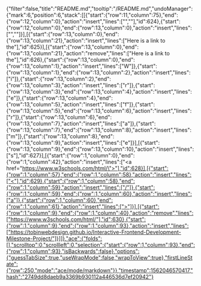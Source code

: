 {"filter":false,"title":"README.md","tooltip":"/README.md","undoManager":{"mark":6,"position":6,"stack":[[{"start":{"row":11,"column":75},"end":{"row":12,"column":0},"action":"insert","lines":["",""],"id":624},{"start":{"row":12,"column":0},"end":{"row":13,"column":0},"action":"insert","lines":["",""]}],[{"start":{"row":13,"column":0},"end":{"row":13,"column":21},"action":"insert","lines":["Here is a link to the"],"id":625}],[{"start":{"row":13,"column":0},"end":{"row":13,"column":21},"action":"remove","lines":["Here is a link to the"],"id":626},{"start":{"row":13,"column":0},"end":{"row":13,"column":1},"action":"insert","lines":["W"]},{"start":{"row":13,"column":1},"end":{"row":13,"column":2},"action":"insert","lines":["i"]},{"start":{"row":13,"column":2},"end":{"row":13,"column":3},"action":"insert","lines":["r"]},{"start":{"row":13,"column":3},"end":{"row":13,"column":4},"action":"insert","lines":["e"]},{"start":{"row":13,"column":4},"end":{"row":13,"column":5},"action":"insert","lines":["f"]},{"start":{"row":13,"column":5},"end":{"row":13,"column":6},"action":"insert","lines":["r"]},{"start":{"row":13,"column":6},"end":{"row":13,"column":7},"action":"insert","lines":["a"]},{"start":{"row":13,"column":7},"end":{"row":13,"column":8},"action":"insert","lines":["m"]},{"start":{"row":13,"column":8},"end":{"row":13,"column":9},"action":"insert","lines":["e"]}],[{"start":{"row":13,"column":9},"end":{"row":13,"column":10},"action":"insert","lines":["s"],"id":627}],[{"start":{"row":1,"column":0},"end":{"row":1,"column":42},"action":"insert","lines":["<a href=\"https://www.w3schools.com/html/\">"],"id":628}],[{"start":{"row":1,"column":57},"end":{"row":1,"column":58},"action":"insert","lines":["<"],"id":629},{"start":{"row":1,"column":58},"end":{"row":1,"column":59},"action":"insert","lines":["/"]},{"start":{"row":1,"column":59},"end":{"row":1,"column":60},"action":"insert","lines":["a"]},{"start":{"row":1,"column":60},"end":{"row":1,"column":61},"action":"insert","lines":[">"]}],[{"start":{"row":1,"column":9},"end":{"row":1,"column":40},"action":"remove","lines":["https://www.w3schools.com/html/"],"id":630},{"start":{"row":1,"column":9},"end":{"row":1,"column":93},"action":"insert","lines":["https://tobinwebdesign.github.io/Interactive-Frontend-Development-Milestone-Project/"]}]]},"ace":{"folds":[],"scrolltop":0,"scrollleft":0,"selection":{"start":{"row":1,"column":93},"end":{"row":1,"column":93},"isBackwards":false},"options":{"guessTabSize":true,"useWrapMode":false,"wrapToView":true},"firstLineState":{"row":250,"mode":"ace/mode/markdown"}},"timestamp":1562046570417,"hash":"2749dd8daeb9a3369b930112a446536d7ef20942"}